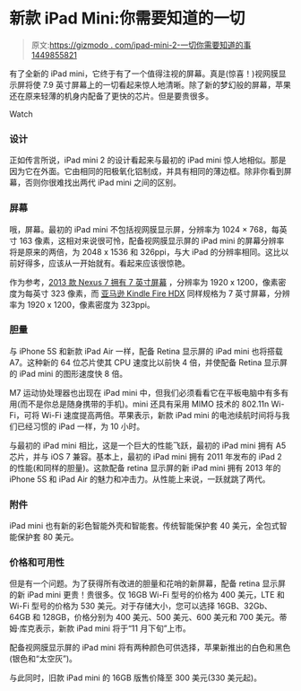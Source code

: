 # 新款 iPad Mini:你需要知道的一切

> 原文:[https://gizmodo . com/ipad-mini-2-一切你需要知道的事 1449855821](https://gizmodo.com/ipad-mini-2-everything-you-need-to-know-1449855821)

有了全新的 iPad mini，它终于有了一个值得注视的屏幕。真是(惊喜！)视网膜显示屏将使 7.9 英寸屏幕上的一切看起来惊人地清晰。除了新的梦幻般的屏幕，苹果还在原来轻薄的机身内配备了更快的芯片。但是要贵很多。

Watch

### 设计

正如传言所说，iPad mini 2 的设计看起来与最初的 iPad mini 惊人地相似。那是因为它在外面。它由相同的阳极氧化铝制成，并具有相同的薄边框。除非你看到屏幕，否则你很难找出两代 iPad mini 之间的区别。

### 屏幕

哦，屏幕。最初的 iPad mini 不包括视网膜显示屏，分辨率为 1024 × 768，每英寸 163 像素，这相对来说很可怜，配备视网膜显示屏的 iPad mini 的屏幕分辨率将是原来的两倍，为 2048 x 1536 和 326ppi，与大 iPad 的分辨率相同。这比以前好得多，应该从一开始就有。看起来应该很惊艳。

作为参考，[2013 款 Nexus 7 拥有 7 英寸屏幕](http://bit.ly/12Y4uX6) ，分辨率为 1920 x 1200，像素密度为每英寸 323 像素，而 [亚马逊 Kindle Fire HDX](http://bit.ly/19y1RPk) 同样规格为 7 英寸屏幕，分辨率为 1920 x 1200，像素密度为 323ppi。

### 胆量

与 iPhone 5S 和新款 iPad Air 一样，配备 Retina 显示屏的 iPad mini 也将搭载 A7。这种新的 64 位芯片使其 CPU 速度比以前快 4 倍，并使配备 Retina 显示屏的 iPad mini 的图形速度快 8 倍。

M7 运动协处理器也出现在 iPad mini 中，但我们必须看看它在平板电脑中有多有用(而不是你总是随身携带的手机)。mini 还具有采用 MIMO 技术的 802.11n Wi-Fi，可将 Wi-Fi 速度提高两倍。苹果表示，新款 iPad mini 的电池续航时间将与我们已经习惯的 iPad 一样，为 10 小时。

与最初的 iPad mini 相比，这是一个巨大的性能飞跃，最初的 iPad mini 拥有 A5 芯片，并与 iOS 7 兼容。基本上，最初的 iPad mini 拥有 2011 年发布的 iPad 2 的性能(和同样的胆量)。这款配备 retina 显示屏的新 iPad mini 拥有 2013 年的 iPhone 5S 和 iPad Air 的魅力和冲击力。从性能上来说，一跃就跳了两代。

### 附件

iPad mini 也有新的彩色智能外壳和智能套。传统智能保护套 40 美元，全包式智能保护套 80 美元。

### 价格和可用性

但是有一个问题。为了获得所有改进的胆量和花哨的新屏幕，配备 retina 显示屏的新 iPad mini 更贵！贵很多。仅 16GB Wi-Fi 型号的价格为 400 美元，LTE 和 Wi-Fi 型号的价格为 530 美元。对于存储大小，您可以选择 16GB、32Gb、64GB 和 128GB，价格分别为 400 美元、500 美元、600 美元和 700 美元。蒂姆·库克表示，新款 iPad mini 将于“11 月下旬”上市。

配备视网膜显示屏的 iPad mini 将有两种颜色可供选择，苹果新推出的白色和黑色(银色和“太空灰”)。

与此同时，旧款 iPad mini 的 16GB 版售价降至 300 美元(330 美元起)。